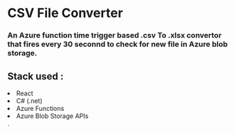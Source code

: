 <h1>CSV File Converter</h1>

### An Azure function time trigger based .csv To .xlsx convertor that fires every 30 seconnd to check for new file in Azure blob storage.

## Stack used : 
<li>React</li><li>C# (.net)</li><li>Azure Functions</li><li>Azure Blob Storage APIs</li>.
